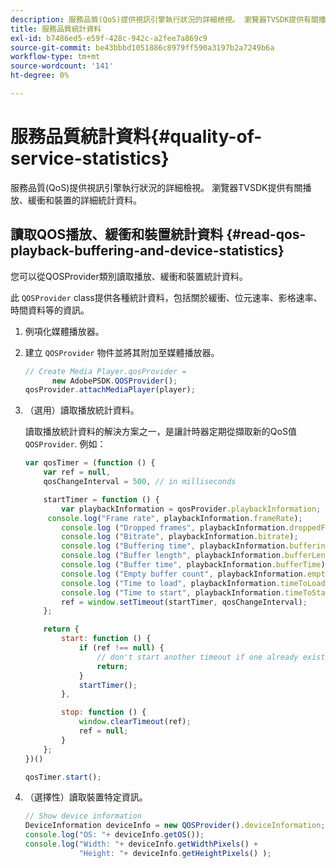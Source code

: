 ```yaml
---
description: 服務品質(QoS)提供視訊引擎執行狀況的詳細檢視。 瀏覽器TVSDK提供有關播放、緩衝和裝置的詳細統計資料。
title: 服務品質統計資料
exl-id: b7486ed5-e59f-428c-942c-a2fee7a869c9
source-git-commit: be43bbbd1051886c8979ff590a3197b2a7249b6a
workflow-type: tm+mt
source-wordcount: '141'
ht-degree: 0%

---
```


# 服務品質統計資料{#quality-of-service-statistics}

服務品質(QoS)提供視訊引擎執行狀況的詳細檢視。 瀏覽器TVSDK提供有關播放、緩衝和裝置的詳細統計資料。

## 讀取QOS播放、緩衝和裝置統計資料 {#read-qos-playback-buffering-and-device-statistics}

您可以從QOSProvider類別讀取播放、緩衝和裝置統計資料。

此 `QOSProvider` class提供各種統計資料，包括關於緩衝、位元速率、影格速率、時間資料等的資訊。

1. 例項化媒體播放器。
1. 建立 `QOSProvider` 物件並將其附加至媒體播放器。

   ```js
   // Create Media Player.qosProvider =  
         new AdobePSDK.QOSProvider(); 
   qosProvider.attachMediaPlayer(player);
   ```

1. （選用）讀取播放統計資料。

   讀取播放統計資料的解決方案之一，是讓計時器定期從擷取新的QoS值 `QOSProvider`. 例如：

   ```js
   var qosTimer = (function () { 
       var ref = null, 
       qosChangeInterval = 500, // in milliseconds 
   
       startTimer = function () { 
           var playbackInformation = qosProvider.playbackInformation; 
        console.log("Frame rate", playbackInformation.frameRate); 
           console.log ("Dropped frames", playbackInformation.droppedFrameCount); 
           console.log ("Bitrate", playbackInformation.bitrate); 
           console.log ("Buffering time", playbackInformation.bufferingTime); 
           console.log ("Buffer length", playbackInformation.bufferLength); 
           console.log ("Buffer time", playbackInformation.bufferTime); 
           console.log ("Empty buffer count", playbackInformation.emptyBufferCount); 
           console.log ("Time to load", playbackInformation.timeToLoad); 
           console.log ("Time to start", playbackInformation.timeToStart); 
           ref = window.setTimeout(startTimer, qosChangeInterval); 
       }; 
   
       return { 
           start: function () { 
               if (ref !== null) { 
                   // don't start another timeout if one already exists. 
                   return; 
               } 
               startTimer(); 
           }, 
   
           stop: function () { 
               window.clearTimeout(ref); 
               ref = null; 
           } 
       };  
   })() 
   
   qosTimer.start(); 
   ```

1. （選擇性）讀取裝置特定資訊。

   ```js
   // Show device information 
   DeviceInformation deviceInfo = new QOSProvider().deviceInformation; 
   console.log("OS: "+ deviceInfo.getOS()); 
   console.log("Width: "+ deviceInfo.getWidthPixels() +  
               "Height: "+ deviceInfo.getHeightPixels() );
   ```
